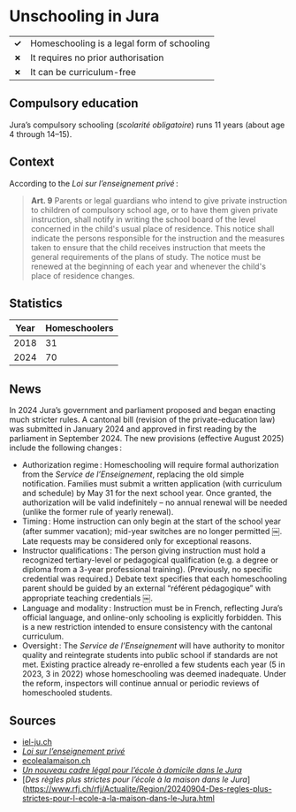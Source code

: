 # Unschooling in Jura

|       |                                            |
| ----- | ------------------------------------------ |
| **✓** | Homeschooling is a legal form of schooling |
| **✗** | It requires no prior authorisation         |
| **✗** | It can be curriculum-free                  |

## Compulsory education

Jura’s compulsory schooling (_scolarité obligatoire_) runs 11 years (about age 4 through 14–15).

## Context

According to the *Loi sur l’enseignement privé* :

> **Art. 9** Parents or legal guardians who intend to give private instruction to children of compulsory school age,
> or to have them given private instruction, shall notify in writing the school board of the level concerned in the child's usual place of residence.
> This notice shall indicate the persons responsible for the instruction and the measures taken to ensure that the child receives instruction
> that meets the general requirements of the plans of study.
> The notice must be renewed at the beginning of each year and whenever the child's place of residence changes.

## Statistics

| Year | Homeschoolers |
| ---- | ------------- |
| 2018 | 31            |
| 2024 | 70            |

## News

In 2024 Jura’s government and parliament proposed and began enacting much stricter rules.
A cantonal bill (revision of the private-education law) was submitted in January 2024 and approved in first reading
by the parliament in September 2024.
The new provisions (effective August 2025) include the following changes :

- Authorization regime : Homeschooling will require formal authorization from the _Service de l’Enseignement_, replacing the old simple notification.
  Families must submit a written application (with curriculum and schedule) by May 31 for the next school year.
  Once granted, the authorization will be valid indefinitely – no annual renewal will be needed (unlike the former rule of yearly renewal).
- Timing : Home instruction can only begin at the start of the school year (after summer vacation); mid-year switches are no longer permitted ￼. Late requests may be considered only for exceptional reasons.
- Instructor qualifications : The person giving instruction must hold a recognized tertiary-level or pedagogical qualification (e.g. a degree or diploma from a 3-year professional training). (Previously, no specific credential was required.) Debate text specifies that each homeschooling parent should be guided by an external “référent pédagogique” with appropriate teaching credentials ￼.
- Language and modality : Instruction must be in French, reflecting Jura’s official language, and online-only schooling is explicitly forbidden.
  This is a new restriction intended to ensure consistency with the cantonal curriculum.
- Oversight : The _Service de l’Enseignement_ will have authority to monitor quality and reintegrate students into public school if standards are not met. Existing practice already re-enrolled a few students each year (5 in 2023, 3 in 2022) whose homeschooling was deemed inadequate. Under the reform, inspectors will continue annual or periodic reviews of homeschooled students.

## Sources

- [iel-ju.ch](https://iel-ju.ch)
- [_Loi sur l’enseignement privé_](https://rsju.jura.ch/fr/viewdocument.html?idn=20078&id=37007)
- [ecolealamaison.ch](https://ecolealamaison.ch/wp-content/uploads/2021/02/JURA_IEF_Etat_des_lieux_pratiques_cantonales14836-1.pdf)
- [_Un nouveau cadre légal pour l’école à domicile dans le Jura_](https://www.rfj.ch/rfj/Actualite/Region/20240115-Un-nouveau-cadre-legal-pour-l-ecole-a-domicile-dans-le-Jura.html)
- [_Des règles plus strictes pour l’école à la maison dans le Jura_](https://www.rfj.ch/rfj/Actualite/Region/20240904-Des-regles-plus-strictes-pour-l-ecole-a-la-maison-dans-le-Jura.html
